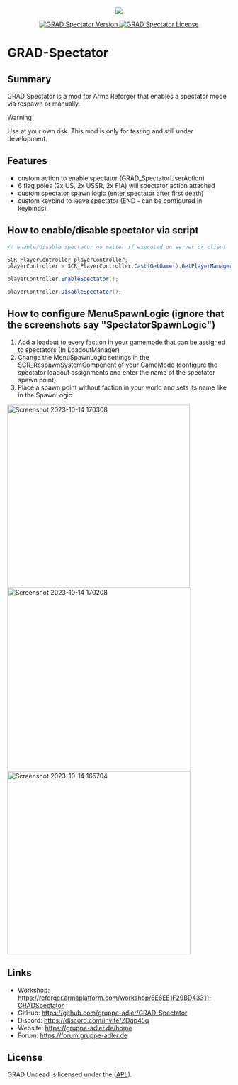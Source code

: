 
<p align="center">
    <img src="https://github.com/y0014984/GRAD-Spectator/assets/50139270/21e2db8a-ee89-42ee-b7f3-222bdaef27a5.png">
</p>

<p align="center">
    <a href="https://github.com/y0014984/GRAD-Spectator/releases/latest">
        <img src="https://img.shields.io/badge/Version-0.1.1-blue.svg?style=flat-square" alt="GRAD Spectator Version">
    </a>
    <a href="https://www.bistudio.com/community/licenses/arma-public-license-share-alike">
        <img src="https://img.shields.io/badge/License-APL-red.svg?style=flat-square" alt="GRAD Spectator License">
    </a>
</p>

# GRAD-Spectator

## Summary
GRAD Spectator is a mod for Arma Reforger that enables a spectator mode via respawn or manually.

> [!WARNING]
> Use at your own risk. This mod is only for testing and still under development.

## Features
- custom action to enable spectator (GRAD_SpectatorUserAction)
- 6 flag poles (2x US, 2x USSR, 2x FIA) will spectator action attached
- custom spectator spawn logic (enter spectator after first death)
- custom keybind to leave spectator (END - can be configured in keybinds)

## How to enable/disable spectator via script
```c#
// enable/disable spectator no matter if executed on server or client

SCR_PlayerController playerController;
playerController = SCR_PlayerController.Cast(GetGame().GetPlayerManager().GetPlayerController(playerId));

playerController.EnableSpectator();

playerController.DisableSpectator();
```

## How to configure MenuSpawnLogic (ignore that the screenshots say "SpectatorSpawnLogic")
1. Add a loadout to every faction in your gamemode that can be assigned to spectators (In LoadoutManager)
2. Change the MenuSpawnLogic settings in the SCR_RespawnSystemComponent of your GameMode (configure the spectator loadout assignments and enter the name of the spectator spawn point)
3. Place a spawn point without faction in your world and sets its name like in the SpawnLogic

<img width="412" alt="Screenshot 2023-10-14 170308" src="https://github.com/y0014984/GRAD-Spectator/assets/50139270/237fbdc6-25fe-45eb-82e0-31200abfedf2">
<img width="414" alt="Screenshot 2023-10-14 170208" src="https://github.com/y0014984/GRAD-Spectator/assets/50139270/a8b569e5-3c24-490e-8a2b-90008bedb9f8">
<img width="413" alt="Screenshot 2023-10-14 165704" src="https://github.com/y0014984/GRAD-Spectator/assets/50139270/3f19b207-4381-4694-9210-7e067971cc08">


## Links
- Workshop: https://reforger.armaplatform.com/workshop/5E6EE1F29BD43311-GRADSpectator
- GitHub: https://github.com/gruppe-adler/GRAD-Spectator
- Discord: https://discord.com/invite/ZDqp45q
- Website: https://gruppe-adler.de/home
- Forum: https://forum.gruppe-adler.de

## License
GRAD Undead is licensed under the ([APL](https://www.bohemia.net/community/licenses/arma-public-license)).
